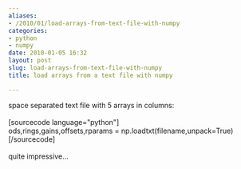 ```yaml
---
aliases:
- /2010/01/load-arrays-from-text-file-with-numpy
categories:
- python
- numpy
date: 2010-01-05 16:32
layout: post
slug: load-arrays-from-text-file-with-numpy
title: load arrays from a text file with numpy

---
```


<p>
 space separated text file with 5 arrays in columns:
 <br/>
 <br/>
 [sourcecode language="python"]
 <br/>
 ods,rings,gains,offsets,rparams = np.loadtxt(filename,unpack=True)
 <br/>
 [/sourcecode]
 <br/>
 <br/>
 quite impressive...
</p>
